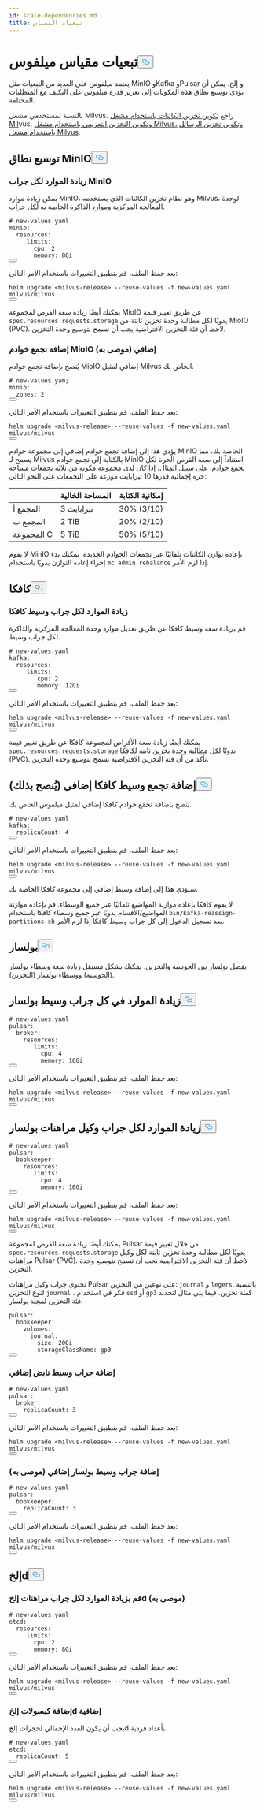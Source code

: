 ```yaml
---
id: scale-dependencies.md
title: تبعيات المقياس
---
```


<h1 id="Scale-Milvus-Dependencies" class="common-anchor-header">تبعيات مقياس ميلفوس<button data-href="#Scale-Milvus-Dependencies" class="anchor-icon" translate="no">
      <svg translate="no"
        aria-hidden="true"
        focusable="false"
        height="20"
        version="1.1"
        viewBox="0 0 16 16"
        width="16"
      >
        <path
          fill="#0092E4"
          fill-rule="evenodd"
          d="M4 9h1v1H4c-1.5 0-3-1.69-3-3.5S2.55 3 4 3h4c1.45 0 3 1.69 3 3.5 0 1.41-.91 2.72-2 3.25V8.59c.58-.45 1-1.27 1-2.09C10 5.22 8.98 4 8 4H4c-.98 0-2 1.22-2 2.5S3 9 4 9zm9-3h-1v1h1c1 0 2 1.22 2 2.5S13.98 12 13 12H9c-.98 0-2-1.22-2-2.5 0-.83.42-1.64 1-2.09V6.25c-1.09.53-2 1.84-2 3.25C6 11.31 7.55 13 9 13h4c1.45 0 3-1.69 3-3.5S14.5 6 13 6z"
        ></path>
      </svg>
    </button></h1><p>يعتمد ميلفوس على العديد من التبعيات مثل MinIO وKafka وPulsar و إلخ. يمكن أن يؤدي توسيع نطاق هذه المكونات إلى تعزيز قدرة ميلفوس على التكيف مع المتطلبات المختلفة.</p>
<div class="alert note">
<p>بالنسبة لمستخدمي مشغل Milvus، راجع <a href="/docs/ar/v2.5.x/object_storage_operator.md">تكوين تخزين الكائنات باستخدام مشغل Mil</a>vus، <a href="/docs/ar/v2.5.x/meta_storage_operator.md">وتكوين التخزين التعريفي باستخدام مشغل Milvus،</a> <a href="/docs/ar/v2.5.x/message_storage_operator.md">وتكوين تخزين الرسائل باستخدام مشغل Milvus</a>.</p>
</div>
<h2 id="Scale-MinIO" class="common-anchor-header">توسيع نطاق MinIO<button data-href="#Scale-MinIO" class="anchor-icon" translate="no">
      <svg translate="no"
        aria-hidden="true"
        focusable="false"
        height="20"
        version="1.1"
        viewBox="0 0 16 16"
        width="16"
      >
        <path
          fill="#0092E4"
          fill-rule="evenodd"
          d="M4 9h1v1H4c-1.5 0-3-1.69-3-3.5S2.55 3 4 3h4c1.45 0 3 1.69 3 3.5 0 1.41-.91 2.72-2 3.25V8.59c.58-.45 1-1.27 1-2.09C10 5.22 8.98 4 8 4H4c-.98 0-2 1.22-2 2.5S3 9 4 9zm9-3h-1v1h1c1 0 2 1.22 2 2.5S13.98 12 13 12H9c-.98 0-2-1.22-2-2.5 0-.83.42-1.64 1-2.09V6.25c-1.09.53-2 1.84-2 3.25C6 11.31 7.55 13 9 13h4c1.45 0 3-1.69 3-3.5S14.5 6 13 6z"
        ></path>
      </svg>
    </button></h2><h3 id="Increase-resources-per-MinIO-pod" class="common-anchor-header">زيادة الموارد لكل جراب MinIO</h3><p>يمكن زيادة موارد MinIO، وهو نظام تخزين الكائنات الذي يستخدمه Milvus، لوحدة المعالجة المركزية وموارد الذاكرة الخاصة به لكل جراب.</p>
<pre><code translate="no" class="language-yaml"><span class="hljs-comment"># new-values.yaml</span>
minio:
  resources:
     limits:
       cpu: <span class="hljs-number">2</span>
       memory: 8Gi
<button class="copy-code-btn"></button></code></pre>
<p>بعد حفظ الملف، قم بتطبيق التغييرات باستخدام الأمر التالي:</p>
<pre><code translate="no" class="language-shell">helm upgrade &lt;milvus-release&gt; --reuse-values -f <span class="hljs-keyword">new</span>-values.<span class="hljs-property">yaml</span> milvus/milvus
<button class="copy-code-btn"></button></code></pre>
<p>يمكنك أيضًا زيادة سعة القرص لمجموعة MioIO عن طريق تغيير قيمة <code translate="no">spec.resources.requests.storage</code> يدويًا لكل مطالبة وحدة تخزين ثابتة من MioIO (PVC). لاحظ أن فئة التخزين الافتراضية يجب أن تسمح بتوسيع وحدة التخزين.</p>
<h3 id="Add-an-extra-MinIO-server-pool-Recommended" class="common-anchor-header">إضافة تجمع خوادم MioIO إضافي (موصى به)</h3><p>يُنصح بإضافة تجمع خوادم MioIO إضافي لمثيل Milvus الخاص بك.</p>
<pre><code translate="no" class="language-yaml"><span class="hljs-comment"># new-values.yam;</span>
minio:
  zones: <span class="hljs-number">2</span>
<button class="copy-code-btn"></button></code></pre>
<p>بعد حفظ الملف، قم بتطبيق التغييرات باستخدام الأمر التالي:</p>
<pre><code translate="no" class="language-shell">helm upgrade &lt;milvus-release&gt; --reuse-values -f <span class="hljs-keyword">new</span>-values.<span class="hljs-property">yaml</span> milvus/milvus
<button class="copy-code-btn"></button></code></pre>
<p>يؤدي هذا إلى إضافة تجمع خوادم إضافي إلى مجموعة خوادم MinIO الخاصة بك، مما يسمح لـ Milvus بالكتابة إلى تجمع خوادم MinIO استناداً إلى سعة القرص الحرة لكل تجمع خوادم. على سبيل المثال، إذا كان لدى مجموعة مكونة من ثلاثة تجمعات مساحة حرة إجمالية قدرها 10 تيرابايت موزعة على التجمعات على النحو التالي:</p>
<table>
<thead>
<tr><th></th><th>المساحة الخالية</th><th>إمكانية الكتابة</th></tr>
</thead>
<tbody>
<tr><td>المجمع أ</td><td>3 تيرابايت</td><td>30% (3/10)</td></tr>
<tr><td>المجمع ب</td><td>2 TiB</td><td>20% (2/10)</td></tr>
<tr><td>المجموعة C</td><td>5 TiB</td><td>50% (5/10)</td></tr>
</tbody>
</table>
<div class="alert note">
<p>لا يقوم MinIO بإعادة توازن الكائنات تلقائيًا عبر تجمعات الخوادم الجديدة. يمكنك بدء إجراء إعادة التوازن يدويًا باستخدام <code translate="no">mc admin rebalance</code> إذا لزم الأمر.</p>
</div>
<h2 id="Kafka" class="common-anchor-header">كافكا<button data-href="#Kafka" class="anchor-icon" translate="no">
      <svg translate="no"
        aria-hidden="true"
        focusable="false"
        height="20"
        version="1.1"
        viewBox="0 0 16 16"
        width="16"
      >
        <path
          fill="#0092E4"
          fill-rule="evenodd"
          d="M4 9h1v1H4c-1.5 0-3-1.69-3-3.5S2.55 3 4 3h4c1.45 0 3 1.69 3 3.5 0 1.41-.91 2.72-2 3.25V8.59c.58-.45 1-1.27 1-2.09C10 5.22 8.98 4 8 4H4c-.98 0-2 1.22-2 2.5S3 9 4 9zm9-3h-1v1h1c1 0 2 1.22 2 2.5S13.98 12 13 12H9c-.98 0-2-1.22-2-2.5 0-.83.42-1.64 1-2.09V6.25c-1.09.53-2 1.84-2 3.25C6 11.31 7.55 13 9 13h4c1.45 0 3-1.69 3-3.5S14.5 6 13 6z"
        ></path>
      </svg>
    </button></h2><h3 id="Increase-resource-per-Kafka-broker-pod" class="common-anchor-header">زيادة الموارد لكل جراب وسيط كافكا</h3><p>قم بزيادة سعة وسيط كافكا عن طريق تعديل موارد وحدة المعالجة المركزية والذاكرة لكل جراب وسيط.</p>
<pre><code translate="no" class="language-yaml"><span class="hljs-comment"># new-values.yaml</span>
kafka:
  resources:
     limits:
        cpu: <span class="hljs-number">2</span>
        memory: 12Gi
<button class="copy-code-btn"></button></code></pre>
<p>بعد حفظ الملف، قم بتطبيق التغييرات باستخدام الأمر التالي:</p>
<pre><code translate="no" class="language-bash">helm upgrade &lt;milvus-release&gt; --reuse-values -f <span class="hljs-keyword">new</span>-values.<span class="hljs-property">yaml</span> milvus/milvus
<button class="copy-code-btn"></button></code></pre>
<p>يمكنك أيضًا زيادة سعة الأقراص لمجموعة كافكا عن طريق تغيير قيمة <code translate="no">spec.resources.requests.storage</code> يدويًا لكل مطالبة وحدة تخزين ثابتة لكافكا (PVC). تأكد من أن فئة التخزين الافتراضية تسمح بتوسيع وحدة التخزين.</p>
<h2 id="Add-an-extra-Kafka-broker-pool-Recommended" class="common-anchor-header">إضافة تجمع وسيط كافكا إضافي (يُنصح بذلك)<button data-href="#Add-an-extra-Kafka-broker-pool-Recommended" class="anchor-icon" translate="no">
      <svg translate="no"
        aria-hidden="true"
        focusable="false"
        height="20"
        version="1.1"
        viewBox="0 0 16 16"
        width="16"
      >
        <path
          fill="#0092E4"
          fill-rule="evenodd"
          d="M4 9h1v1H4c-1.5 0-3-1.69-3-3.5S2.55 3 4 3h4c1.45 0 3 1.69 3 3.5 0 1.41-.91 2.72-2 3.25V8.59c.58-.45 1-1.27 1-2.09C10 5.22 8.98 4 8 4H4c-.98 0-2 1.22-2 2.5S3 9 4 9zm9-3h-1v1h1c1 0 2 1.22 2 2.5S13.98 12 13 12H9c-.98 0-2-1.22-2-2.5 0-.83.42-1.64 1-2.09V6.25c-1.09.53-2 1.84-2 3.25C6 11.31 7.55 13 9 13h4c1.45 0 3-1.69 3-3.5S14.5 6 13 6z"
        ></path>
      </svg>
    </button></h2><p>يُنصح بإضافة تجمّع خوادم كافكا إضافي لمثيل ميلفوس الخاص بك.</p>
<pre><code translate="no" class="language-yaml"><span class="hljs-comment"># new-values.yaml</span>
kafka:
  replicaCount: <span class="hljs-number">4</span>
<button class="copy-code-btn"></button></code></pre>
<p>بعد حفظ الملف، قم بتطبيق التغييرات باستخدام الأمر التالي:</p>
<pre><code translate="no" class="language-shell">helm upgrade &lt;milvus-release&gt; --reuse-values -f <span class="hljs-keyword">new</span>-values.<span class="hljs-property">yaml</span> milvus/milvus
<button class="copy-code-btn"></button></code></pre>
<p>سيؤدي هذا إلى إضافة وسيط إضافي إلى مجموعة كافكا الخاصة بك.</p>
<div class="alert note">
<p>لا يقوم كافكا بإعادة موازنة المواضيع تلقائيًا عبر جميع الوسطاء. قم بإعادة موازنة المواضيع/الأقسام يدويًا عبر جميع وسطاء كافكا باستخدام <code translate="no">bin/kafka-reassign-partitions.sh</code> بعد تسجيل الدخول إلى كل جراب وسيط كافكا إذا لزم الأمر.</p>
</div>
<h2 id="Pulsar" class="common-anchor-header">بولسار<button data-href="#Pulsar" class="anchor-icon" translate="no">
      <svg translate="no"
        aria-hidden="true"
        focusable="false"
        height="20"
        version="1.1"
        viewBox="0 0 16 16"
        width="16"
      >
        <path
          fill="#0092E4"
          fill-rule="evenodd"
          d="M4 9h1v1H4c-1.5 0-3-1.69-3-3.5S2.55 3 4 3h4c1.45 0 3 1.69 3 3.5 0 1.41-.91 2.72-2 3.25V8.59c.58-.45 1-1.27 1-2.09C10 5.22 8.98 4 8 4H4c-.98 0-2 1.22-2 2.5S3 9 4 9zm9-3h-1v1h1c1 0 2 1.22 2 2.5S13.98 12 13 12H9c-.98 0-2-1.22-2-2.5 0-.83.42-1.64 1-2.09V6.25c-1.09.53-2 1.84-2 3.25C6 11.31 7.55 13 9 13h4c1.45 0 3-1.69 3-3.5S14.5 6 13 6z"
        ></path>
      </svg>
    </button></h2><p>يفصل بولسار بين الحوسبة والتخزين. يمكنك بشكل مستقل زيادة سعة وسطاء بولسار (الحوسبة) ووسطاء بولسار (التخزين).</p>
<h2 id="Increase-resources-per-Pulsar-broker-pod" class="common-anchor-header">زيادة الموارد في كل جراب وسيط بولسار<button data-href="#Increase-resources-per-Pulsar-broker-pod" class="anchor-icon" translate="no">
      <svg translate="no"
        aria-hidden="true"
        focusable="false"
        height="20"
        version="1.1"
        viewBox="0 0 16 16"
        width="16"
      >
        <path
          fill="#0092E4"
          fill-rule="evenodd"
          d="M4 9h1v1H4c-1.5 0-3-1.69-3-3.5S2.55 3 4 3h4c1.45 0 3 1.69 3 3.5 0 1.41-.91 2.72-2 3.25V8.59c.58-.45 1-1.27 1-2.09C10 5.22 8.98 4 8 4H4c-.98 0-2 1.22-2 2.5S3 9 4 9zm9-3h-1v1h1c1 0 2 1.22 2 2.5S13.98 12 13 12H9c-.98 0-2-1.22-2-2.5 0-.83.42-1.64 1-2.09V6.25c-1.09.53-2 1.84-2 3.25C6 11.31 7.55 13 9 13h4c1.45 0 3-1.69 3-3.5S14.5 6 13 6z"
        ></path>
      </svg>
    </button></h2><pre><code translate="no" class="language-yaml"><span class="hljs-comment"># new-values.yaml</span>
pulsar:
  broker:
    resources:
       limits:
         cpu: <span class="hljs-number">4</span>
         memory: 16Gi
<button class="copy-code-btn"></button></code></pre>
<p>بعد حفظ الملف، قم بتطبيق التغييرات باستخدام الأمر التالي:</p>
<pre><code translate="no" class="language-shell">helm upgrade &lt;milvus-release&gt; --reuse-values -f <span class="hljs-keyword">new</span>-values.<span class="hljs-property">yaml</span> milvus/milvus
<button class="copy-code-btn"></button></code></pre>
<h2 id="Increase-resources-per-Pulsar-bookie-pod" class="common-anchor-header">زيادة الموارد لكل جراب وكيل مراهنات بولسار<button data-href="#Increase-resources-per-Pulsar-bookie-pod" class="anchor-icon" translate="no">
      <svg translate="no"
        aria-hidden="true"
        focusable="false"
        height="20"
        version="1.1"
        viewBox="0 0 16 16"
        width="16"
      >
        <path
          fill="#0092E4"
          fill-rule="evenodd"
          d="M4 9h1v1H4c-1.5 0-3-1.69-3-3.5S2.55 3 4 3h4c1.45 0 3 1.69 3 3.5 0 1.41-.91 2.72-2 3.25V8.59c.58-.45 1-1.27 1-2.09C10 5.22 8.98 4 8 4H4c-.98 0-2 1.22-2 2.5S3 9 4 9zm9-3h-1v1h1c1 0 2 1.22 2 2.5S13.98 12 13 12H9c-.98 0-2-1.22-2-2.5 0-.83.42-1.64 1-2.09V6.25c-1.09.53-2 1.84-2 3.25C6 11.31 7.55 13 9 13h4c1.45 0 3-1.69 3-3.5S14.5 6 13 6z"
        ></path>
      </svg>
    </button></h2><pre><code translate="no" class="language-yaml"><span class="hljs-comment"># new-values.yaml</span>
pulsar:
  bookkeeper:
    resources:
       limits:
         cpu: <span class="hljs-number">4</span>
         memory: 16Gi
<button class="copy-code-btn"></button></code></pre>
<p>بعد حفظ الملف، قم بتطبيق التغييرات باستخدام الأمر التالي:</p>
<pre><code translate="no" class="language-shell">helm upgrade &lt;milvus-release&gt; --reuse-values -f <span class="hljs-keyword">new</span>-values.<span class="hljs-property">yaml</span> milvus/milvus
<button class="copy-code-btn"></button></code></pre>
<p>يمكنك أيضًا زيادة سعة القرص لمجموعة Pulsar من خلال تغيير قيمة <code translate="no">spec.resources.requests.storage</code> يدويًا لكل مطالبة وحدة تخزين ثابتة لكل وكيل مراهنات Pulsar (PVC). لاحظ أن فئة التخزين الافتراضية يجب أن تسمح بتوسيع وحدة التخزين.</p>
<p>تحتوي جراب وكيل مراهنات Pulsar على نوعين من التخزين: <code translate="no">journal</code> و <code translate="no">legers</code>. بالنسبة لنوع التخزين <code translate="no">journal</code> ، فكر في استخدام <code translate="no">ssd</code> أو <code translate="no">gp3</code> كفئة تخزين. فيما يلي مثال لتحديد فئة التخزين لمجلة بولسار.</p>
<pre><code translate="no">pulsar:
  bookkeeper:
    volumes:
      journal:
        size: 20Gi
        storageClassName: gp3
<button class="copy-code-btn"></button></code></pre>
<h3 id="Add-an-extra-Pulsar-broker-pod" class="common-anchor-header">إضافة جراب وسيط نابض إضافي</h3><pre><code translate="no" class="language-yaml"><span class="hljs-comment"># new-values.yaml</span>
pulsar:
  broker:
    replicaCount: <span class="hljs-number">3</span>
<button class="copy-code-btn"></button></code></pre>
<p>بعد حفظ الملف، قم بتطبيق التغييرات باستخدام الأمر التالي:</p>
<pre><code translate="no" class="language-shell">helm upgrade &lt;milvus-release&gt; --reuse-values -f <span class="hljs-keyword">new</span>-values.<span class="hljs-property">yaml</span> milvus/milvus
<button class="copy-code-btn"></button></code></pre>
<h3 id="Add-an-extra-Pulsar-bookie-pod-Recommended" class="common-anchor-header">إضافة جراب وسيط بولسار إضافي (موصى به)</h3><pre><code translate="no" class="language-yaml"><span class="hljs-comment"># new-values.yaml</span>
pulsar:
  bookkeeper:
    replicaCount: <span class="hljs-number">3</span>
<button class="copy-code-btn"></button></code></pre>
<p>بعد حفظ الملف، قم بتطبيق التغييرات باستخدام الأمر التالي:</p>
<pre><code translate="no" class="language-shell">helm upgrade &lt;milvus-release&gt; --reuse-values -f <span class="hljs-keyword">new</span>-values.<span class="hljs-property">yaml</span> milvus/milvus
<button class="copy-code-btn"></button></code></pre>
<h2 id="etcd" class="common-anchor-header">إلخd<button data-href="#etcd" class="anchor-icon" translate="no">
      <svg translate="no"
        aria-hidden="true"
        focusable="false"
        height="20"
        version="1.1"
        viewBox="0 0 16 16"
        width="16"
      >
        <path
          fill="#0092E4"
          fill-rule="evenodd"
          d="M4 9h1v1H4c-1.5 0-3-1.69-3-3.5S2.55 3 4 3h4c1.45 0 3 1.69 3 3.5 0 1.41-.91 2.72-2 3.25V8.59c.58-.45 1-1.27 1-2.09C10 5.22 8.98 4 8 4H4c-.98 0-2 1.22-2 2.5S3 9 4 9zm9-3h-1v1h1c1 0 2 1.22 2 2.5S13.98 12 13 12H9c-.98 0-2-1.22-2-2.5 0-.83.42-1.64 1-2.09V6.25c-1.09.53-2 1.84-2 3.25C6 11.31 7.55 13 9 13h4c1.45 0 3-1.69 3-3.5S14.5 6 13 6z"
        ></path>
      </svg>
    </button></h2><h3 id="Increase-resources-per-etcd-pod-recommended" class="common-anchor-header">قم بزيادة الموارد لكل جراب مراهنات إلخd (موصى به)</h3><pre><code translate="no" class="language-yaml"><span class="hljs-comment"># new-values.yaml</span>
etcd:
  resources:
     limits:
       cpu: <span class="hljs-number">2</span>
       memory: 8Gi
<button class="copy-code-btn"></button></code></pre>
<p>بعد حفظ الملف، قم بتطبيق التغييرات باستخدام الأمر التالي:</p>
<pre><code translate="no" class="language-shell">helm upgrade &lt;milvus-release&gt; --reuse-values -f <span class="hljs-keyword">new</span>-values.<span class="hljs-property">yaml</span> milvus/milvus
<button class="copy-code-btn"></button></code></pre>
<h3 id="Add-extra-etcd-pods" class="common-anchor-header">إضافة كبسولات إلخd إضافية</h3><p>يجب أن يكون العدد الإجمالي لحجرات إلخd بأعداد فردية.</p>
<pre><code translate="no" class="language-yaml"><span class="hljs-comment"># new-values.yaml</span>
etcd:
  replicaCount: <span class="hljs-number">5</span>
<button class="copy-code-btn"></button></code></pre>
<p>بعد حفظ الملف، قم بتطبيق التغييرات باستخدام الأمر التالي:</p>
<pre><code translate="no" class="language-shell">helm upgrade &lt;milvus-release&gt; --reuse-values -f <span class="hljs-keyword">new</span>-values.<span class="hljs-property">yaml</span> milvus/milvus
<button class="copy-code-btn"></button></code></pre>
